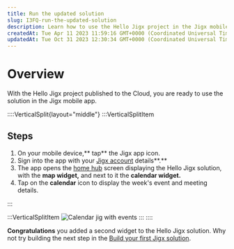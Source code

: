 ```yaml
---
title: Run the updated solution
slug: I3FQ-run-the-updated-solution
description: Learn how to use the Hello Jigx project in the Jigx mobile app. Sign in, explore the Home Experience screen with a map and calendar widget, and view event details. Discover how to add a second widget for a comprehensive solution. Take the next step in bui
createdAt: Tue Apr 11 2023 11:59:16 GMT+0000 (Coordinated Universal Time)
updatedAt: Tue Oct 31 2023 12:30:34 GMT+0000 (Coordinated Universal Time)
---
```


# Overview

With the Hello Jigx project published to the Cloud, you are ready to use the solution in the Jigx mobile app.&#x20;

::::VerticalSplit{layout="middle"}
:::VerticalSplitItem
## Steps

1. On your mobile device,** tap** the Jigx app icon.&#x20;
2. Sign into the app with your [Jigx account](<./../../Creating an account.md>) details**.**
3. The app opens the [home hub](<./../../../Building Apps with Jigx/UI/Home Hub.md>) screen displaying the Hello Jigx solution, with the **map widget,** and next to it the **calendar widget.**
4. Tap on the **calendar** icon to display the week's event and meeting details.


:::

:::VerticalSplitItem
![Calendar jig with events](https://archbee-image-uploads.s3.amazonaws.com/x7vdIDH6-ScTprfmi2XXX/llVmWJB0_YgJaxr7KD_sh_calendarlight.PNG "Calendar jig with events")
:::
::::

**Congratulations** you added a second widget to the Hello Jigx solution. Why not try building the next step in the [Build your first Jigx solution]().
